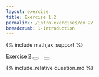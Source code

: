 ```yaml
---
layout: exercise
title: Exercise 1.2
permalink: /intro-exercises/ex_2/
breadcrumb: 1-Introduction
---
```


{% include mathjax_support %}

<div class="card">
    <div class="card-header p-2">
        <a href='#' class="p-2">Exercise 2</a>
        <button type="button" class="btn btn-dark float-right" title="Solve this Exercise" onclick="solve('ex1.2');" href="#"><i id="ex1.2" class="fas fa-pen" style="color:white"></i></button>
        <button type="button" class="btn btn-dark float-right" title="Edit this Question"  style="margin-left:10px; margin-right:10px;" onclick="upvote('ex1.2');" href="#"><i id="ex1.2" class="far fa-edit" style="color:white"></i></button>
    </div>
    <div class="card-body">
        <p class="card-text">{% include_relative question.md %}</p>
    </div>
</div>

<br>
